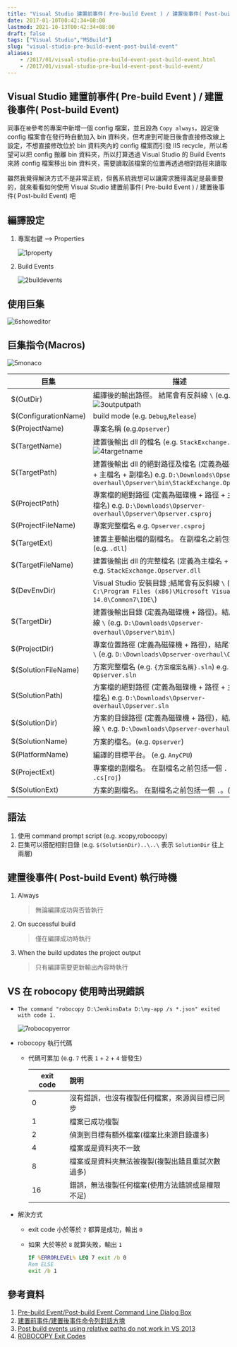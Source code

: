 ```yaml
---
title: "Visual Studio 建置前事件( Pre-build Event ) / 建置後事件( Post-build Event)"
date: 2017-01-10T00:42:34+08:00
lastmod: 2021-10-13T00:42:34+08:00
draft: false
tags: ["Visual Studio","MSBuild"]
slug: "visual-studio-pre-build-event-post-build-event"
aliases:
    - /2017/01/visual-studio-pre-build-event-post-build-event.html
    - /2017/01/visual-studio-pre-build-event-post-build-event/
---
```

## Visual Studio 建置前事件( Pre-build Event ) / 建置後事件( Post-build Event)

同事在`被`參考的專案中新增一個 config 檔案，並且設為 `Copy always`，設定後 config 檔案會在發行時自動加入 bin 資料夾，但考慮到可能日後會直接修改線上設定，不想直接修改位於 bin 資料夾內的 config 檔案而引發 IIS recycle，所以希望可以把 config 搬離 bin 資料夾，所以打算透過 Visual Studio 的 Build Events 來將 config 檔案移出 bin 資料夾，需要讀取該檔案的位置再透過相對路徑來讀取

雖然我覺得解決方式不是非常正統，但舊系統我想可以讓需求獲得滿足是最重要的，就來看看如何使用 Visual Studio 建置前事件( Pre-build Event ) / 建置後事件( Post-build Event) 吧

## 編譯設定

1. 專案右鍵 --> Properties

    ![1property](https://cloud.githubusercontent.com/assets/3851540/21706186/182b59f6-d400-11e6-88c4-22c1530eabdf.png)

2. Build Events

    ![2buildevents](https://cloud.githubusercontent.com/assets/3851540/21706192/1873ca38-d400-11e6-8fac-6ffc118be372.png)

## 使用巨集

![6showeditor](https://cloud.githubusercontent.com/assets/3851540/21706190/186b412e-d400-11e6-8a8a-88ad50a5a21b.png)

## 巨集指令(Macros)

![5monaco](https://cloud.githubusercontent.com/assets/3851540/21706191/186e1d4a-d400-11e6-8692-7ccab6853bfd.png)

巨集|描述
---|---
$(OutDir)|編譯後的輸出路徑。 結尾會有反斜線 `\` (e.g. `bin\`) ![3outputpath](https://cloud.githubusercontent.com/assets/3851540/21706189/186ab43e-d400-11e6-9ffe-d562f269bc16.png)
$(ConfigurationName)|build mode (e.g. `Debug`,`Release`)
$(ProjectName)|專案名稱 (e.g.`Opserver`)
$(TargetName)|建置後輸出 dll 的檔名 (e.g. `StackExchange.Opserver`)<br/>![4targetname](https://cloud.githubusercontent.com/assets/3851540/21706188/1869bf34-d400-11e6-8818-663be504a457.png)
$(TargetPath)|建置後輸出 dll 的絕對路徑及檔名 (定義為磁碟機 + 路徑 + 主檔名 + 副檔名) e.g. `D:\Downloads\Opserver-overhaul\Opserver\bin\StackExchange.Opserver.dll`
$(ProjectPath)|專案檔的絕對路徑 (定義為磁碟機 + 路徑 + 主檔名 + 副檔名) e.g. `D:\Downloads\Opserver-overhaul\Opserver\Opserver.csproj`
$(ProjectFileName)|專案完整檔名 e.g. `Opserver.csproj`
$(TargetExt)|建置主要輸出檔的副檔名。 在副檔名之前包括一個 `.` (e.g. `.dll`)
$(TargetFileName)|建置後輸出 dll 的完整檔名 (定義為主檔名 + 副檔名) e.g. `StackExchange.Opserver.dll`
$(DevEnvDir)|Visual Studio 安裝目錄 ;結尾會有反斜線 `\` (e.g. `C:\Program Files (x86)\Microsoft Visual Studio 14.0\Common7\IDE\`)
$(TargetDir)|建置後輸出目錄 (定義為磁碟機 + 路徑)。結尾會有反斜線 `\` (e.g. `D:\Downloads\Opserver-overhaul\Opserver\bin\`)
$(ProjectDir)|專案位置路徑 (定義為磁碟機 + 路徑)，結尾會有反斜線 `\` (e.g. `D:\Downloads\Opserver-overhaul\Opserver\`)
$(SolutionFileName)|方案完整檔名 (e.g. `{方案檔案名稱}.sln`) e.g. `Opserver.sln`
$(SolutionPath)|方案檔的絕對路徑 (定義為磁碟機 + 路徑 + 主檔名 + 副檔名) e.g. `D:\Downloads\Opserver-overhaul\Opserver.sln`
$(SolutionDir)|方案的目錄路徑 (定義為磁碟機 + 路徑)，結尾會有反斜線 `\`  e.g. `D:\Downloads\Opserver-overhaul\`
$(SolutionName)|方案的檔名。(e.g. `Opserver`)
$(PlatformName)|編譯的目標平台。 (e.g. `AnyCPU`)
$(ProjectExt)|專案檔的副檔名。 在副檔名之前包括一個 `.` (e.g. `.cs[roj`)
$(SolutionExt)|方案的副檔名。 在副檔名之前包括一個 `.`。(e.g. `.sln`)

## 語法

1. 使用 command prompt script (e.g. xcopy,robocopy)
2. 巨集可以搭配相對目錄 (e.g. `$(SolutionDir)..\..\` 表示 `SolutionDir` 往上兩層)

## 建置後事件( Post-build Event) 執行時機

1. Always

    > 無論編譯成功與否皆執行

2. On successful build

    > 僅在編譯成功時執行

3. When the build updates the project output

    > 只有編譯需要更新輸出內容時執行

## VS 在 robocopy 使用時出現錯誤

- `The command "robocopy D:\JenkinsData D:\my-app /s *.json" exited with code 1.`

    ![7robocopyerror](https://cloud.githubusercontent.com/assets/3851540/21706187/184e96aa-d400-11e6-8a05-0ac7abd13a64.png)

- robocopy 執行代碼
    - 代碼可累加 (e.g. `7` 代表 `1` + `2` + `4` 皆發生)

        exit code | 說明
        ---|:---
        0|沒有錯誤，也沒有複製任何檔案，來源與目標已同步
        1|檔案已成功複製
        2|偵測到目標有額外檔案(檔案比來源目錄還多)
        4|檔案或是資料夾不一致
        8|檔案或是資料夾無法被複製(複製出錯且重試次數過多)
        16|錯誤，無法複製任何檔案(使用方法錯誤或是權限不足)

- 解決方式
    - exit code 小於等於 `7` 都算是成功，輸出 `0`
    - 如果 大於等於 `8` 就算失敗，輸出 `1`
    
        ```cmd
        IF %ERRORLEVEL% LEQ 7 exit /b 0
        Rem ELSE
        exit /b 1
        ```

## 參考資料

1. [Pre-build Event/Post-build Event Command Line Dialog Box](https://msdn.microsoft.com/en-us/library/42x5kfw4.aspx)
2. [建置前事件/建置後事件命令列對話方塊](https://msdn.microsoft.com/zh-tw/library/42x5kfw4.aspx)
3. [Post build events using relative paths do not work in VS 2013](http://stackoverflow.com/questions/30773158/post-build-events-using-relative-paths-do-not-work-in-vs-2013)
4. [ROBOCOPY Exit Codes](http://ss64.com/nt/robocopy-exit.html)
